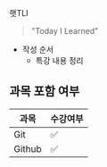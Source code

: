 햇TLI

> "Today I Learned"

- 작성 순서
  - 특강 내용 정리



## 과목 포함 여부

| 과목   | 수강여부 |
| ------ | -------- |
| Git    | ✅        |
| Github | ✅        |


